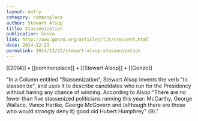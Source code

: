 ```yaml
---
layout: entry
category: commonplace
author: Stewart Alsop
title: Stassenization
publication: Gonzo
link: http://www.gonzo.org/articles/lit/crouserh.html
date: 2014-12-23
permalink: 2014/12/23/stewart-alsop-stassenization
---
```


[[2014]] • [[commonplace]] • [[Stewart Alsop]] • [[Gonzo]]

"In a Column entitled "Stassenization", Stewart Alsop invents the verb "to stassenize", and uses it to describe candidates who run for the Presidency without having any chance of winning. According to Alsop "There are no fewer than five stassenized politicians running this year: McCarthy, George Wallace, Vance Hartke, George McGovern and (although there are those who would strongly deny it) good old Hubert Humphrey" (9)."


